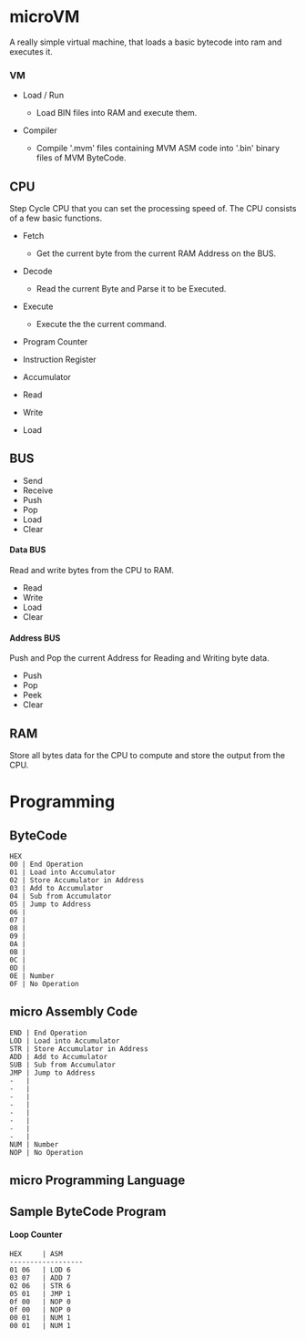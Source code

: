 # microVM

A really simple virtual machine, that loads a basic bytecode into ram and executes it. 

### VM

- Load / Run

	- Load BIN files into RAM and execute them.

- Compiler

	- Compile '.mvm' files containing MVM ASM code into '.bin' binary files of MVM ByteCode.

## CPU

Step Cycle CPU that you can set the processing speed of. The CPU consists of a few basic functions.

- Fetch

	- Get the current byte from the current RAM Address on the BUS.

- Decode

	- Read the current Byte and Parse it to be Executed.

- Execute

	- Execute the the current command. 

- Program Counter
- Instruction Register
- Accumulator
- Read
- Write
- Load

## BUS

- Send
- Receive
- Push
- Pop
- Load
- Clear

#### Data BUS

Read and write bytes from the CPU to RAM.

- Read
- Write
- Load
- Clear

#### Address BUS

Push and Pop the current Address for Reading and Writing byte data.

- Push
- Pop
- Peek
- Clear

## RAM

Store all bytes data for the CPU to compute and store the output from the CPU.

# Programming

## ByteCode
```
HEX 
00 | End Operation
01 | Load into Accumulator
02 | Store Accumulator in Address
03 | Add to Accumulator
04 | Sub from Accumulator
05 | Jump to Address
06 | 
07 | 
08 | 
09 | 
0A |
0B | 
0C | 
0D | 
0E | Number
0F | No Operation
```

## micro Assembly Code
```
END | End Operation
LOD | Load into Accumulator
STR | Store Accumulator in Address
ADD | Add to Accumulator
SUB | Sub from Accumulator
JMP | Jump to Address
-   |
-   |
-   |
-   |
-   |
-   |
-   |
-   |
NUM | Number
NOP | No Operation
```

## micro Programming Language

## Sample ByteCode Program

#### Loop Counter

```
HEX     | ASM
------------------
01 06   | LOD 6
03 07   | ADD 7
02 06   | STR 6
05 01   | JMP 1
0f 00   | NOP 0
0f 00   | NOP 0
00 01   | NUM 1
00 01   | NUM 1
```
